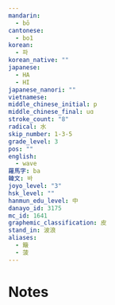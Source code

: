 ```yaml
---
mandarin:
  - bō
cantonese:
  - bo1
korean:
  - 파
korean_native: ""
japanese:
  - HA
  - HI
japanese_nanori: ""
vietnamese:
middle_chinese_initial: p
middle_chinese_final: uɑ
stroke_count: "8"
radical: 水
skip_number: 1-3-5
grade_level: 3
pos: ""
english:
  - wave
羅馬字: ba
韓文: 바
joyo_level: "3"
hsk_level: ""
hanmun_edu_level: 中
danayo_id: 3175
mc_id: 1641
graphemic_classification: 皮
stand_in: 波浪
aliases:
  - 簸
  - 菠
---
```


# Notes
